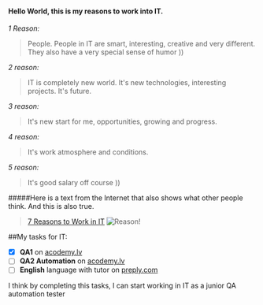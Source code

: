 #### Hello World, this is my reasons to work into IT.
*1 Reason:*
>People. People in IT are smart, interesting, creative and very different. They also have a very special sense of humor ))

*2 reason:*
>IT is completely new world. It's new technologies, interesting projects. It's future.

*3 reason:*
>It's new start for me, opportunities, growing and progress.

*4 reason:*
>It's work atmosphere and conditions. 

*5 reason:*
>It's good salary off course ))

#####Here is a text from the Internet that also shows what other people think. And this is also true.
> [7 Reasons to Work in IT](https://www.comptia.org/blog/7-reasons-to-work-in-it)
> <img alt="Reason!" src="G:\IT\acodemy_qa2\reason-human-mind-pictured-as-word-inside-head-to-symbolize-relation-psyche-d-illustration-172326889.jpg"/>

##My tasks for IT:
- [x] **QA1** on [acodemy.lv](https://acodemy.lv/ru)
- [ ] **QA2 Automation** on [acodemy.lv](https://acodemy.lv/ru)
- [ ] **English** language with tutor on [preply.com](https://preply.com/)

I think by completing this tasks, I can start working in IT as a junior QA automation tester 
